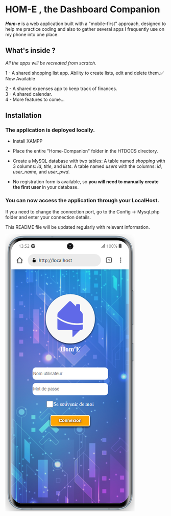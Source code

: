 # HOM-E , the Dashboard Companion


**_Hom-e_** is a web application built with a "mobile-first" approach, designed to help me practice coding and also to gather several apps I frequently use on my phone into one place.

## What's inside ?
_All the apps will be recreated from scratch._

1 - A shared shopping list app. Ability to create lists, edit and delete them.✅ Now Available

2 - A shared expenses app to keep track of finances.  
3 - A shared calendar.  
4 - More features to come...

## Installation

### The application is deployed locally.

- Install XAMPP

- Place the entire "Home-Companion" folder in the HTDOCS directory.
- Create a MySQL database with two tables:
A table named _shopping_ with 3 columns: _id_, _title_, and _lists_.
A table named _users_ with the columns: _id_, _user_name_, and _user_pwd_.
- No registration form is available, so **you will need to manually create the first user** in your database.

### You can now access the application through your LocalHost.
If you need to change the connection port, go to the Config -> Mysql.php folder and enter your connection details.

This README file will be updated regularly with relevant information.

![mockup_image](images\mockup\mockup01.png)
